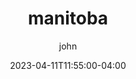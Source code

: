 ---
date: 2023-04-11T11:55:00-04:00
title: "manitoba"
ab: "AB"
seo_title: "Contact manitoba Member of parliament"
description: Contact manitoba representatives
author: john
url: /canada/manitoba/
flag: seal.png
weight: 1
---